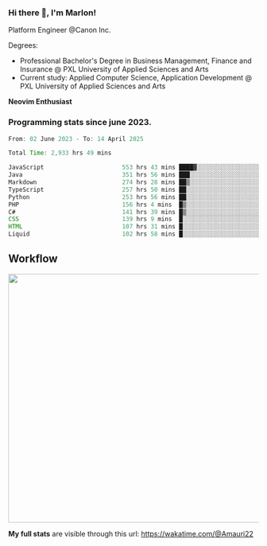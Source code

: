 
### Hi there 👋, I'm Marlon!

Platform Engineer @Canon Inc.

Degrees: 
- Professional Bachelor's Degree in Business Management, Finance and Insurance @ PXL University of Applied Sciences and Arts
- Current study: Applied Computer Science, Application Development @ PXL University of Applied Sciences and Arts

**Neovim Enthusiast**

### Programming stats since june 2023.
<!--START_SECTION:waka-->

```java
From: 02 June 2023 - To: 14 April 2025

Total Time: 2,933 hrs 49 mins

JavaScript                      553 hrs 43 mins ████▓░░░░░░░░░░░░░░░░░░░░   18.45 %
Java                            351 hrs 56 mins ███░░░░░░░░░░░░░░░░░░░░░░   11.72 %
Markdown                        274 hrs 28 mins ██▒░░░░░░░░░░░░░░░░░░░░░░   09.14 %
TypeScript                      257 hrs 50 mins ██░░░░░░░░░░░░░░░░░░░░░░░   08.59 %
Python                          253 hrs 56 mins ██░░░░░░░░░░░░░░░░░░░░░░░   08.46 %
PHP                             156 hrs 4 mins  █▒░░░░░░░░░░░░░░░░░░░░░░░   05.20 %
C#                              141 hrs 39 mins █▒░░░░░░░░░░░░░░░░░░░░░░░   04.72 %
CSS                             139 hrs 9 mins  █░░░░░░░░░░░░░░░░░░░░░░░░   04.64 %
HTML                            107 hrs 31 mins █░░░░░░░░░░░░░░░░░░░░░░░░   03.58 %
Liquid                          102 hrs 58 mins █░░░░░░░░░░░░░░░░░░░░░░░░   03.43 %
```

<!--END_SECTION:waka-->

## Workflow
<a href="https://wakatime.com"><img width="750" height="500" src="https://wakatime.com/share/@Amauri22/c9755ad7-b574-44e4-a9ee-ddb3582724ea.png" /></a>

**My full stats** are visible through this url: https://wakatime.com/@Amauri22

